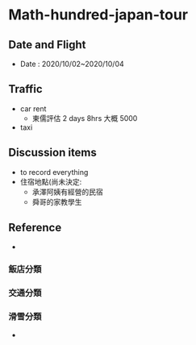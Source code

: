 Math-hundred-japan-tour
=====

## Date and Flight   
- Date  : 2020/10/02~2020/10/04


## Traffic
  - car rent 
    - 東儒評估 2 days 8hrs 大概 5000
  - taxi 
  
## Discussion items
- to record everything
- 住宿地點(尚未決定: 
    - 承澤阿姨有經營的民宿
    - 舜哥的家教學生

## Reference
- 
      
### 飯店分類

### 交通分類

### 滑雪分類
- 
